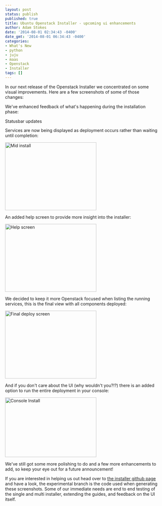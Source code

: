```yaml
---
layout: post
status: publish
published: true
title: Ubuntu Openstack Installer - upcoming ui enhancements
author: Adam Stokes
date: '2014-08-01 02:34:43 -0400'
date_gmt: '2014-08-01 06:34:43 -0400'
categories:
- What's New
- python
- juju
- maas
- Openstack
- Installer
tags: []
---
```

<p>In our next release of the Openstack Installer we concentrated on some visual improvements. Here are a few screenshots of some of those changes:</p>
<p>We've enhanced feedback of what's happening during the installation phase:</p>
<p><a href="http://astokes.org/wp-content/uploads/2014/08/Screenshot-from-2014-08-01-015843.png"><img src="http://astokes.org/wp-content/uploads/2014/08/Screenshot-from-2014-08-01-015843-300x16.png" alt="Statusbar updates" width="300" height="16" class="aligncenter size-medium wp-image-556" /></a></p>
<p>Services are now being displayed as deployment occurs rather than waiting until completion:</p>
<p><a href="http://astokes.org/wp-content/uploads/2014/08/Screenshot-from-2014-08-01-020917.png"><img src="http://astokes.org/wp-content/uploads/2014/08/Screenshot-from-2014-08-01-020917-300x223.png" alt="Mid install" width="300" height="223" class="aligncenter size-medium wp-image-559" /></a></p>
<p>An added help screen to provide more insight into the installer:</p>
<p><a href="http://astokes.org/wp-content/uploads/2014/08/Screenshot-from-2014-08-01-021729.png"><img src="http://astokes.org/wp-content/uploads/2014/08/Screenshot-from-2014-08-01-021729-300x223.png" alt="Help screen" width="300" height="223" class="aligncenter size-medium wp-image-562" /></a></p>
<p>We decided to keep it more Openstack focused when listing the running services, this is the final view with all components deployed:</p>
<p><a href="http://astokes.org/wp-content/uploads/2014/08/Screenshot-from-2014-08-01-021507.png"><img src="http://astokes.org/wp-content/uploads/2014/08/Screenshot-from-2014-08-01-021507-300x223.png" alt="Final deploy screen" width="300" height="223" class="aligncenter size-medium wp-image-561" /></a></p>
<p>And if you don't care about the UI (why wouldn't you?!?) there is an added option to run the entire deployment in your console:</p>
<p><a href="http://astokes.org/wp-content/uploads/2014/08/Screenshot-from-2014-08-01-022056.png"><img src="http://astokes.org/wp-content/uploads/2014/08/Screenshot-from-2014-08-01-022056-300x196.png" alt="Console Install" width="300" height="196" class="aligncenter size-medium wp-image-564" /></a></p>
<p>We've still got some more polishing to do and a few more enhancements to add, so keep your eye out for a future announcement!</p>
<p>If you are interested in helping us out head over to <a href="https://github.com/Ubuntu-Solutions-Engineering/cloud-installer">the installer github page</a> and have a look, the experimental branch is the code used when generating these screenshots. Some of our immediate needs are end to end testing of the single and multi installer, extending the guides, and feedback on the UI itself.</p>

